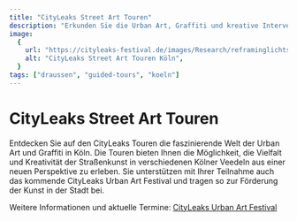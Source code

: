 ```yaml
---
title: "CityLeaks Street Art Touren"
description: "Erkunden Sie die Urban Art, Graffiti und kreative Interventionen in den Straßen Kölns"
image:
  {
    url: "https://cityleaks-festival.de/images/Research/reframinglichtstrasse/Gallery/reframing-lichtstrasse-memory-station-finissage-koeln-2019-janis-idel-13.jpg",
    alt: "CityLeaks Street Art Touren Köln",
  }
tags: ["draussen", "guided-tours", "koeln"]
---
```


# CityLeaks Street Art Touren

Entdecken Sie auf den CityLeaks Touren die faszinierende Welt der Urban Art und Graffiti in Köln. Die Touren bieten Ihnen die Möglichkeit, die Vielfalt und Kreativität der Straßenkunst in verschiedenen Kölner Veedeln aus einer neuen Perspektive zu erleben. Sie unterstützen mit Ihrer Teilnahme auch das kommende CityLeaks Urban Art Festival und tragen so zur Förderung der Kunst in der Stadt bei.

Weitere Informationen und aktuelle Termine: [CityLeaks Urban Art Festival](https://cityleaks-festival.de/de/fuehrungen)
